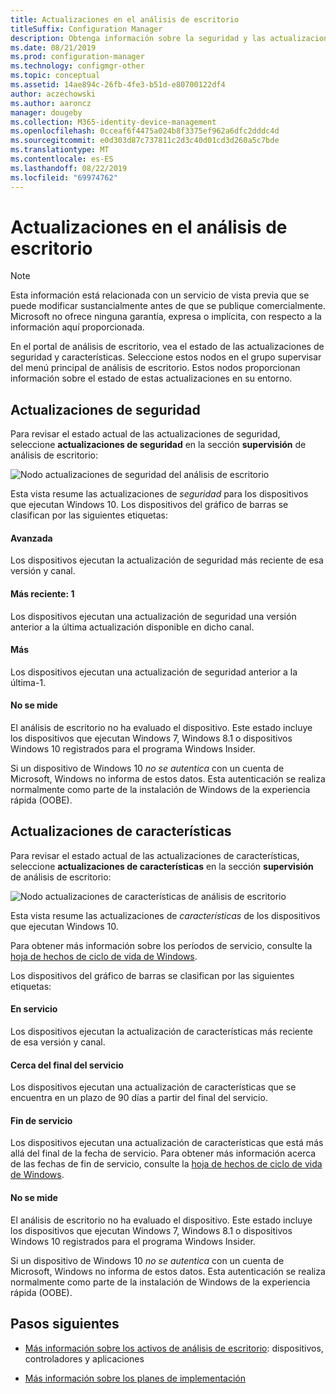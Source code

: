 ```yaml
---
title: Actualizaciones en el análisis de escritorio
titleSuffix: Configuration Manager
description: Obtenga información sobre la seguridad y las actualizaciones de características en análisis de escritorio.
ms.date: 08/21/2019
ms.prod: configuration-manager
ms.technology: configmgr-other
ms.topic: conceptual
ms.assetid: 14ae894c-26fb-4fe3-b51d-e80700122df4
author: aczechowski
ms.author: aaroncz
manager: dougeby
ms.collection: M365-identity-device-management
ms.openlocfilehash: 0cceaf6f4475a024b8f3375ef962a6dfc2dddc4d
ms.sourcegitcommit: e0d303d87c737811c2d3c40d01cd3d260a5c7bde
ms.translationtype: MT
ms.contentlocale: es-ES
ms.lasthandoff: 08/22/2019
ms.locfileid: "69974762"
---
```

# <a name="updates-in-desktop-analytics"></a>Actualizaciones en el análisis de escritorio

> [!Note]  
> Esta información está relacionada con un servicio de vista previa que se puede modificar sustancialmente antes de que se publique comercialmente. Microsoft no ofrece ninguna garantía, expresa o implícita, con respecto a la información aquí proporcionada.  

En el portal de análisis de escritorio, vea el estado de las actualizaciones de seguridad y características. Seleccione estos nodos en el grupo supervisar del menú principal de análisis de escritorio. Estos nodos proporcionan información sobre el estado de estas actualizaciones en su entorno.


## <a name="security-updates"></a>Actualizaciones de seguridad

Para revisar el estado actual de las actualizaciones de seguridad, seleccione **actualizaciones de seguridad** en la sección **supervisión** de análisis de escritorio:

![Nodo actualizaciones de seguridad del análisis de escritorio](media/security-updates.png)

Esta vista resume las actualizaciones de *seguridad* para los dispositivos que ejecutan Windows 10. Los dispositivos del gráfico de barras se clasifican por las siguientes etiquetas:

#### <a name="latest"></a>Avanzada

Los dispositivos ejecutan la actualización de seguridad más reciente de esa versión y canal.

#### <a name="latest-1"></a>Más reciente: 1

Los dispositivos ejecutan una actualización de seguridad una versión anterior a la última actualización disponible en dicho canal.

#### <a name="older"></a>Más

Los dispositivos ejecutan una actualización de seguridad anterior a la última-1.

#### <a name="not-measured"></a>No se mide

El análisis de escritorio no ha evaluado el dispositivo. Este estado incluye los dispositivos que ejecutan Windows 7, Windows 8.1 o dispositivos Windows 10 registrados para el programa Windows Insider.  

Si un dispositivo de Windows 10 *no se autentica* con un cuenta de Microsoft, Windows no informa de estos datos. Esta autenticación se realiza normalmente como parte de la instalación de Windows de la experiencia rápida (OOBE).<!-- 5148153 -->


## <a name="feature-updates"></a>Actualizaciones de características

Para revisar el estado actual de las actualizaciones de características, seleccione **actualizaciones de características** en la sección **supervisión** de análisis de escritorio:

![Nodo actualizaciones de características de análisis de escritorio](media/feature-updates.png)

Esta vista resume las actualizaciones de *características* de los dispositivos que ejecutan Windows 10.

Para obtener más información sobre los períodos de servicio, consulte la [hoja de hechos de ciclo de vida de Windows](https://support.microsoft.com/help/13853/windows-lifecycle-fact-sheet).  

Los dispositivos del gráfico de barras se clasifican por las siguientes etiquetas:

#### <a name="in-service"></a>En servicio

Los dispositivos ejecutan la actualización de características más reciente de esa versión y canal.  

#### <a name="near-end-of-service"></a>Cerca del final del servicio

Los dispositivos ejecutan una actualización de características que se encuentra en un plazo de 90 días a partir del final del servicio.

#### <a name="end-of-service"></a>Fin de servicio

Los dispositivos ejecutan una actualización de características que está más allá del final de la fecha de servicio. Para obtener más información acerca de las fechas de fin de servicio, consulte la [hoja de hechos de ciclo de vida de Windows](https://support.microsoft.com/help/13853/windows-lifecycle-fact-sheet).

#### <a name="not-measured"></a>No se mide

El análisis de escritorio no ha evaluado el dispositivo. Este estado incluye los dispositivos que ejecutan Windows 7, Windows 8.1 o dispositivos Windows 10 registrados para el programa Windows Insider.

Si un dispositivo de Windows 10 *no se autentica* con un cuenta de Microsoft, Windows no informa de estos datos. Esta autenticación se realiza normalmente como parte de la instalación de Windows de la experiencia rápida (OOBE).<!-- 5148153 -->


## <a name="next-steps"></a>Pasos siguientes

- [Más información sobre los activos de análisis de escritorio](/sccm/desktop-analytics/about-assets): dispositivos, controladores y aplicaciones  

- [Más información sobre los planes de implementación](/sccm/desktop-analytics/about-deployment-plans)  

